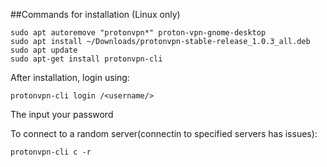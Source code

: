 ##Commands for installation (Linux only)
```
sudo apt autoremove "protonvpn*" proton-vpn-gnome-desktop
sudo apt install ~/Downloads/protonvpn-stable-release_1.0.3_all.deb
sudo apt update
sudo apt-get install protonvpn-cli
```

After installation, login using:
```
protonvpn-cli login /<username/>
```
The input your password

To connect to a random server(connectin to specified servers has issues):
```
protonvpn-cli c -r
```
